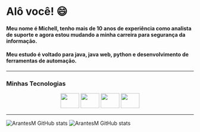 # Alô você! 😄
#### Meu nome é Michell, tenho mais de 10 anos de experiência como analista de suporte e agora estou mudando a minha carreira para segurança da informação.
#### Meu estudo é voltado para java, java web, python e desenvolvimento de ferramentas de automação.
-----
### Minhas Tecnologias
<p align="center">
<img width="50px" height="40" src="https://cdn.jsdelivr.net/gh/devicons/devicon@latest/icons/java/java-original-wordmark.svg"/>
<img width="50px" height="40" src="https://cdn.jsdelivr.net/gh/devicons/devicon@latest/icons/python/python-original-wordmark.svg" />
<img width="50px" height="40" src="https://cdn.jsdelivr.net/gh/devicons/devicon@latest/icons/html5/html5-original-wordmark.svg" />
<img width="50px" height="40" src="https://cdn.jsdelivr.net/gh/devicons/devicon@latest/icons/intellij/intellij-original.svg" />
</p>
  
  -----

![ArantesM GitHub stats](https://github-readme-stats.vercel.app/api?username=ArantesM&show_icons=true&theme=dark)
![ArantesM GitHub stats](https://github-readme-stats.vercel.app/api?username=ArantesM&show_icons=true&theme=dark)


